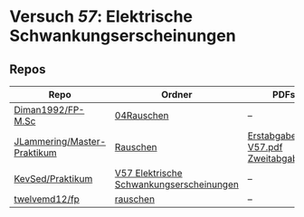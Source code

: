 # Versuch *57*: Elektrische Schwankungserscheinungen

## Repos

|                               Repo                               |                                                                 Ordner                                                                 |                                                                                                                                                                                                                      PDFs                                                                                                                                                                                                                       |
|------------------------------------------------------------------|----------------------------------------------------------------------------------------------------------------------------------------|-------------------------------------------------------------------------------------------------------------------------------------------------------------------------------------------------------------------------------------------------------------------------------------------------------------------------------------------------------------------------------------------------------------------------------------------------|
|[Diman1992/FP-M.Sc](../repo/Diman1992/FP-M.Sc)                    |[04Rauschen](https://github.com/Diman1992/FP-M.Sc/tree/master/04Rauschen)                                                               |–                                                                                                                                                                                                                                                                                                                                                                                                                                                |
|[JLammering/Master-Praktikum](../repo/JLammering/Master-Praktikum)|[Rauschen](https://github.com/JLammering/Master-Praktikum/tree/master/Rauschen)                                                         |[Erstabgabe.pdf](https://docs.google.com/viewer?url=https://raw.githubusercontent.com/JLammering/Master-Praktikum/master/Rauschen/Erstabgabe.pdf)<br/>[V57.pdf](https://docs.google.com/viewer?url=https://raw.githubusercontent.com/JLammering/Master-Praktikum/master/Rauschen/V57.pdf)<br/>[Zweitabgabe.pdf](https://docs.google.com/viewer?url=https://raw.githubusercontent.com/JLammering/Master-Praktikum/master/Rauschen/Zweitabgabe.pdf)|
|[KevSed/Praktikum](../repo/KevSed/Praktikum)                      |[V57 Elektrische Schwankungserscheinungen](https://github.com/KevSed/Praktikum/tree/master/V57%20Elektrische%20Schwankungserscheinungen)|–                                                                                                                                                                                                                                                                                                                                                                                                                                                |
|[twelvemd12/fp](../repo/twelvemd12/fp)                            |[rauschen](https://github.com/twelvemd12/fp/tree/master/versuche/rauschen)                                                              |–                                                                                                                                                                                                                                                                                                                                                                                                                                                |
